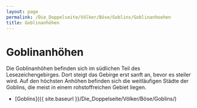 ```yaml
---
layout: page
permalink: /Die_Doppelseite/Völker/Böse/Goblins/Goblinanhoehen
title: Goblinanhöhen
---
```


# Goblinanhöhen

Die Goblinanhöhen befinden sich im südlichen Teil des Lesezeichengebirges. Dort steigt das Gebirge erst sanft an, bevor es steiler wird. Auf den höchsten Anhöhen befinden sich die weitläufigen Städte der Goblins, die meist in einem rohstoffreichen Gebiet liegen.

- [Goblins]({{ site.baseurl }}/Die_Doppelseite/Völker/Böse/Goblins/)

